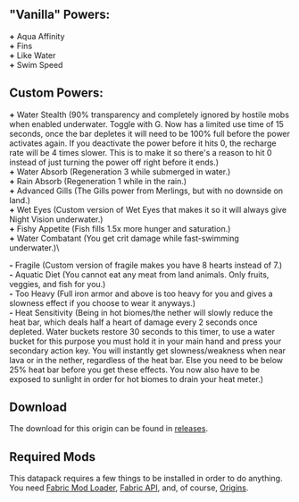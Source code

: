 ## **"Vanilla" Powers:**
**+** Aqua Affinity\
**+** Fins\
**+** Like Water\
**+** Swim Speed

## **Custom Powers:**
**+** Water Stealth (90% transparency and completely ignored by hostile mobs when enabled underwater. Toggle with G. Now has a limited use time of 15 seconds, once the bar depletes it will need to be 100% full before the power activates again. If you deactivate the power before it hits 0, the recharge rate will be 4 times slower. This is to make it so there's a reason to hit 0 instead of just turning the power off right before it ends.)\
**+** Water Absorb (Regeneration 3 while submerged in water.)\
**+** Rain Absorb (Regeneration 1 while in the rain.)\
**+** Advanced Gills (The Gills power from Merlings, but with no downside on land.)\
**+** Wet Eyes (Custom version of Wet Eyes that makes it so it will always give Night Vision underwater.)\
**+** Fishy Appetite (Fish fills 1.5x more hunger and saturation.)\
**+** Water Combatant (You get crit damage while fast-swimming underwater.)\

**-** Fragile (Custom version of fragile makes you have 8 hearts instead of 7.)\
**-** Aquatic Diet (You cannot eat any meat from land animals. Only fruits, veggies, and fish for you.)\
**-** Too Heavy (Full iron armor and above is too heavy for you and gives a slowness effect if you choose to wear it anyways.)\
**-** Heat Sensitivity (Being in hot biomes/the nether will slowly reduce the heat bar, which deals half a heart of damage every 2 seconds once depleted. Water buckets restore 30 seconds to this timer, to use a water bucket for this purpose you must hold it in your main hand and press your secondary action key. You will instantly get slowness/weakness when near lava or in the nether, regardless of the heat bar. Else you need to be below 25% heat bar before you get these effects. You now also have to be exposed to sunlight in order for hot biomes to drain your heat meter.)

## **Download**
The download for this origin can be found in [releases](https://github.com/LilyArlatto/Vaporeon_Origin-Datapack/releases).

## **Required Mods**
This datapack requires a few things to be installed in order to do anything. You need [Fabric Mod Loader](https://fabricmc.net/use/), [Fabric API](https://www.curseforge.com/minecraft/mc-mods/fabric-api), and, of course, [Origins](https://www.curseforge.com/minecraft/mc-mods/origins).
